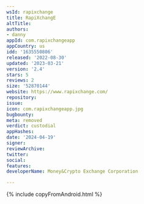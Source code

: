 ```yaml
---
wsId: rapixchange
title: RapiXchangE
altTitle: 
authors:
- danny
appId: com.rapixchangeapp
appCountry: us
idd: '1635550806'
released: '2022-08-30'
updated: '2023-03-21'
version: '2.4'
stars: 5
reviews: 2
size: '52870144'
website: https://www.rapixchange.com/
repository: 
issue: 
icon: com.rapixchangeapp.jpg
bugbounty: 
meta: removed
verdict: custodial
appHashes: 
date: '2024-04-19'
signer: 
reviewArchive: 
twitter: 
social: 
features: 
developerName: Money&Crypto Exchange Corporation

---
```


{% include copyFromAndroid.html %}
